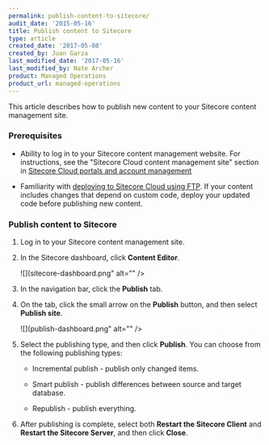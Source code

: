 ```yaml
---
permalink: publish-content-to-sitecore/
audit_date: '2015-05-16'
title: Publish content to Sitecore
type: article
created_date: '2017-05-08'
created_by: Juan Garza
last_modified_date: '2017-05-16'
last_modified_by: Nate Archer
product: Managed Operations
product_url: managed-operations
---
```


This article describes how to publish new content to your Sitecore content management site.

### Prerequisites

- Ability to log in to your Sitecore content management website. For instructions, see the "Sitecore Cloud content management site" section in [Sitecore Cloud portals and account management](/support/how-to/sitecore-cloud-portals-and-account-management/)

- Familiarity with [deploying to Sitecore Cloud using FTP](/support/how-to/deploy-to-sitecore-cloud-using-ftp/). If your content includes changes that depend on custom code, deploy your updated code before publishing new content.

### Publish content to Sitecore

1. Log in to your Sitecore content management site.

2. In the Sitecore dashboard, click **Content Editor**.

    ![](sitecore-dashboard.png" alt=""  />   

3. In the navigation bar, click the **Publish** tab.

4. On the tab, click the small arrow on the **Publish** button, and then select **Publish site**.

    ![](publish-dashboard.png" alt=""  />

5. Select the publishing type, and then click **Publish**. You can choose from the following publishing types:

   - Incremental publish - publish only changed items.
   
   - Smart publish - publish differences between source and target database.
   
   - Republish - publish everything.

6. After publishing is complete, select both **Restart the Sitecore Client** and **Restart the Sitecore Server**, and then click **Close**.

